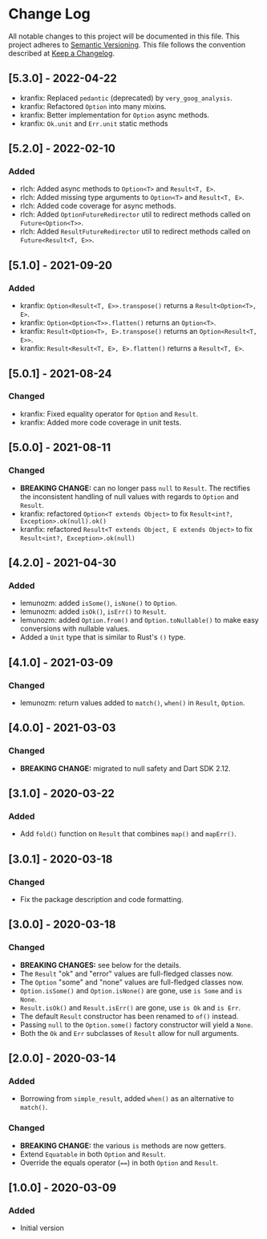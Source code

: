 # Change Log

All notable changes to this project will be documented in this file.
This project adheres to [Semantic Versioning](http://semver.org/).
This file follows the convention described at
[Keep a Changelog](http://keepachangelog.com/en/1.0.0/).

## [5.3.0] - 2022-04-22

- kranfix: Replaced `pedantic` (deprecated) by `very_goog_analysis`.
- kranfix: Refactored `Option` into many mixins.
- kranfix: Better implementation for `Option` async methods.
- kranfix: `Ok.unit` and `Err.unit` static methods

## [5.2.0] - 2022-02-10

### Added

- rlch: Added async methods to `Option<T>` and `Result<T, E>`.
- rlch: Added missing type arguments to `Option<T>` and `Result<T, E>`.
- rlch: Added code coverage for async methods.
- rlch: Added `OptionFutureRedirector` util to redirect methods called on `Future<Option<T>>`.
- rlch: Added `ResultFutureRedirector` util to redirect methods called on `Future<Result<T, E>>`.

## [5.1.0] - 2021-09-20

### Added

- kranfix: `Option<Result<T, E>>.transpose()` returns a `Result<Option<T>, E>`.
- kranfix: `Option<Option<T>>.flatten()` returns an `Option<T>`.
- kranfix: `Result<Option<T>, E>.transpose()` returns an `Option<Result<T, E>>`.
- kranfix: `Result<Result<T, E>, E>.flatten()` returns a `Result<T, E>`.

## [5.0.1] - 2021-08-24

### Changed

- kranfix: Fixed equality operator for `Option` and `Result`.
- kranfix: Added more code coverage in unit tests.

## [5.0.0] - 2021-08-11

### Changed

- **BREAKING CHANGE:** can no longer pass `null` to `Result`. The rectifies the
  inconsistent handling of null values with regards to `Option` and `Result`.
- kranfix: refactored `Option<T extends Object>` to fix `Result<int?, Exception>.ok(null).ok()`
- kranfix: refactored `Result<T extends Object, E extends Object>` to fix `Result<int?, Exception>.ok(null)`

## [4.2.0] - 2021-04-30

### Added

- lemunozm: added `isSome()`, `isNone()` to `Option`.
- lemunozm: added `isOk()`, `isErr()` to `Result`.
- lemunozm: added `Option.from()` and `Option.toNullable()` to make easy conversions with nullable values.
- Added a `Unit` type that is similar to Rust's `()` type.

## [4.1.0] - 2021-03-09

### Changed

- lemunozm: return values added to `match()`, `when()` in `Result`, `Option`.

## [4.0.0] - 2021-03-03

### Changed

- **BREAKING CHANGE:** migrated to null safety and Dart SDK 2.12.

## [3.1.0] - 2020-03-22

### Added

- Add `fold()` function on `Result` that combines `map()` and `mapErr()`.

## [3.0.1] - 2020-03-18

### Changed

- Fix the package description and code formatting.

## [3.0.0] - 2020-03-18

### Changed

- **BREAKING CHANGES:** see below for the details.
- The `Result` "ok" and "error" values are full-fledged classes now.
- The `Option` "some" and "none" values are full-fledged classes now.
- `Option.isSome()` and `Option.isNone()` are gone, use `is Some` and `is None`.
- `Result.isOk()` and `Result.isErr()` are gone, use `is Ok` and `is Err`.
- The default `Result` constructor has been renamed to `of()` instead.
- Passing `null` to the `Option.some()` factory constructor will yield a `None`.
- Both the `Ok` and `Err` subclasses of `Result` allow for null arguments.

## [2.0.0] - 2020-03-14

### Added

- Borrowing from `simple_result`, added `when()` as an alternative to `match()`.

### Changed

- **BREAKING CHANGE:** the various `is` methods are now getters.
- Extend `Equatable` in both `Option` and `Result`.
- Override the equals operator (`==`) in both `Option` and `Result`.

## [1.0.0] - 2020-03-09

### Added

- Initial version
